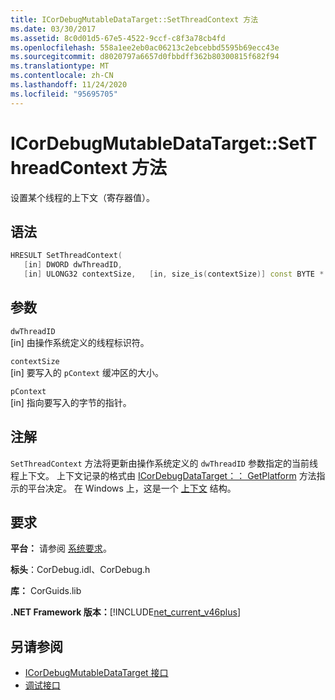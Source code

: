 ```yaml
---
title: ICorDebugMutableDataTarget::SetThreadContext 方法
ms.date: 03/30/2017
ms.assetid: 8c0d01d5-67e5-4522-9ccf-c8f3a78cb4fd
ms.openlocfilehash: 558a1ee2eb0ac06213c2ebcebbd5595b69ecc43e
ms.sourcegitcommit: d8020797a6657d0fbbdff362b80300815f682f94
ms.translationtype: MT
ms.contentlocale: zh-CN
ms.lasthandoff: 11/24/2020
ms.locfileid: "95695705"
---
```

# <a name="icordebugmutabledatatargetsetthreadcontext-method"></a>ICorDebugMutableDataTarget::SetThreadContext 方法

设置某个线程的上下文（寄存器值）。  
  
## <a name="syntax"></a>语法  
  
```cpp  
HRESULT SetThreadContext(  
   [in] DWORD dwThreadID,  
   [in] ULONG32 contextSize,   [in, size_is(contextSize)] const BYTE * pContext);  
```  
  
## <a name="parameters"></a>参数  

 `dwThreadID`  
 [in] 由操作系统定义的线程标识符。  
  
 `contextSize`  
 [in] 要写入的 `pContext` 缓冲区的大小。  
  
 `pContext`  
 [in] 指向要写入的字节的指针。  
  
## <a name="remarks"></a>注解  

 `SetThreadContext` 方法将更新由操作系统定义的 `dwThreadID` 参数指定的当前线程上下文。 上下文记录的格式由 [ICorDebugDataTarget：： GetPlatform](icordebugdatatarget-getplatform-method.md) 方法指示的平台决定。 在 Windows 上，这是一个 [上下文](/windows/win32/api/winnt/ns-winnt-arm64_nt_context) 结构。  
  
## <a name="requirements"></a>要求  

 **平台：** 请参阅 [系统要求](../../get-started/system-requirements.md)。  
  
 **标头**：CorDebug.idl、CorDebug.h  
  
 **库：** CorGuids.lib  
  
 **.NET Framework 版本：**[!INCLUDE[net_current_v46plus](../../../../includes/net-current-v46plus-md.md)]  
  
## <a name="see-also"></a>另请参阅

- [ICorDebugMutableDataTarget 接口](icordebugmutabledatatarget-interface.md)
- [调试接口](debugging-interfaces.md)
